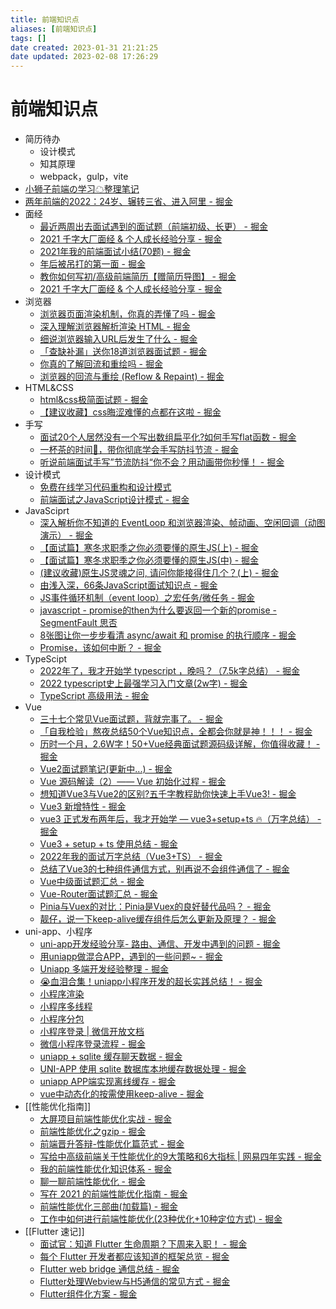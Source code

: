 ```yaml
---
title: 前端知识点
aliases: [前端知识点]
tags: []
date created: 2023-01-31 21:21:25
date updated: 2023-02-08 17:26:29
---
```


# 前端知识点

- 简历待办
	- 设计模式
	- 知其原理
	- webpack，gulp，vite
- [小狮子前端の学习☁整理笔记](https://github.com/Chocolate1999/Front-end-learning-to-organize-notes)
- [两年前端的2022：24岁、辗转三省、进入阿里 - 掘金](https://juejin.cn/post/7177207701326774327)
- 面经
	- [最近两周出去面试遇到的面试题（前端初级、长更） - 掘金](https://juejin.cn/post/7073869980411887652)
	- [2021 千字大厂面经 & 个人成长经验分享 - 掘金](https://juejin.cn/post/6922290178836922381)
	- [2021年我的前端面试小结(70题) - 掘金](https://juejin.cn/post/7026947170683076621)
	- [年后被吊打的第一面 - 掘金](https://juejin.cn/post/7193979904458195005)
	- [教你如何写初/高级前端简历【赠简历导图】 - 掘金](https://juejin.cn/post/6844904121368068103)
	- [2021 千字大厂面经 & 个人成长经验分享 - 掘金](https://juejin.cn/post/6922290178836922381)
- 浏览器
	- [浏览器页面渲染机制，你真的弄懂了吗 - 掘金](https://juejin.cn/post/6844903695742664717)
	- [深入理解浏览器解析渲染 HTML - 掘金](https://juejin.cn/post/6844904131346300942)
	- [细说浏览器输入URL后发生了什么 - 掘金](https://juejin.cn/post/6844904054074654728)
	- [「查缺补漏」送你18道浏览器面试题 - 掘金](https://juejin.cn/post/6854573215830933512)
	- [你真的了解回流和重绘吗 - 掘金](https://juejin.cn/post/6844903779700047885)
	- [浏览器的回流与重绘 (Reflow & Repaint) - 掘金](https://juejin.cn/post/6844903569087266823)
- HTML&CSS
	- [html&css极简面试题 - 掘金](https://juejin.cn/post/7032101520627728421)
	- [【建议收藏】css晦涩难懂的点都在这啦 - 掘金](https://juejin.cn/post/6888102016007176200)
- 手写
	- [面试20个人居然没有一个写出数组扁平化?如何手写flat函数 - 掘金](https://juejin.cn/post/7118763684209524767)
	- [一杯茶的时间🍵，带你彻底学会手写防抖节流 - 掘金](https://juejin.cn/post/7016502001911463950)
	- [听说前端面试手写”节流防抖“你不会？用动画带你秒懂！ - 掘金](https://juejin.cn/post/6962949488646291486)
- 设计模式
	- [免费在线学习代码重构和设计模式](https://refactoringguru.cn/)
	- [前端面试之JavaScript设计模式 - 掘金](https://juejin.cn/post/6844903861606416397)
- JavaSciprt
	- [深入解析你不知道的 EventLoop 和浏览器渲染、帧动画、空闲回调（动图演示） - 掘金](https://juejin.cn/post/6844904165462769678)
	- [【面试篇】寒冬求职季之你必须要懂的原生JS(上) - 掘金](https://juejin.cn/post/6844903815053852685)
	- [【面试篇】寒冬求职季之你必须要懂的原生JS(中) - 掘金](https://juejin.cn/post/6844903828093927431)
	- [(建议收藏)原生JS灵魂之问, 请问你能接得住几个？(上) - 掘金](https://juejin.cn/post/6844903974378668039)
	- [由浅入深，66条JavaScript面试知识点 - 掘金](https://juejin.cn/post/6844904200917221389)
	- [JS事件循环机制（event loop）之宏任务/微任务 - 掘金](https://juejin.cn/post/6844903638238756878)
	- [javascript - promise的then为什么要返回一个新的promise - SegmentFault 思否](https://segmentfault.com/q/1010000022049517/a-1020000022053181)
	- [8张图让你一步步看清 async/await 和 promise 的执行顺序 - 掘金](https://juejin.cn/post/6844903734321872910)
	- [Promise，该如何中断？ - 掘金](https://juejin.cn/post/7075525758810062855)
- TypeScipt
	- [2022年了，我才开始学 typescript ，晚吗？（7.5k字总结） - 掘金](https://juejin.cn/post/7124117404187099172)
	- [2022 typescript史上最强学习入门文章(2w字) - 掘金](https://juejin.cn/post/7018805943710253086)
	- [TypeScript 高级用法 - 掘金](https://juejin.cn/post/6926794697553739784)
- Vue
	- [三十七个常见Vue面试题，背就完事了。 - 掘金](https://juejin.cn/post/7043074656047202334)
	- [「自我检验」熬夜总结50个Vue知识点，全都会你就是神！！！ - 掘金](https://juejin.cn/post/6984210440276410399)
	- [历时一个月，2.6W字！50+Vue经典面试题源码级详解，你值得收藏！ - 掘金](https://juejin.cn/post/7097067108663558151)
	- [Vue2面试题笔记(更新中...) - 掘金](https://juejin.cn/post/6917144916455849991#heading-2)
	- [Vue 源码解读（2）—— Vue 初始化过程 - 掘金](https://juejin.cn/post/6950084496515399717)
	- [想知道Vue3与Vue2的区别?五千字教程助你快速上手Vue3! - 掘金](https://juejin.cn/post/7111129583713255461)
	- [Vue3 新增特性 - 掘金](https://juejin.cn/post/7179147881473900599)
	- [vue3 正式发布两年后，我才开始学 — vue3+setup+ts 🔥（万字总结） - 掘金](https://juejin.cn/post/7158331832512020511)
	- [Vue3 + setup + ts 使用总结 - 掘金](https://juejin.cn/post/7127668333565968421)
	- [2022年我的面试万字总结（Vue3+TS） - 掘金](https://juejin.cn/post/7160962909332307981)
	- [总结了Vue3的七种组件通信方式，别再说不会组件通信了 - 掘金](https://juejin.cn/post/7062740057018335245)
	- [Vue中级面试题汇总 - 掘金](https://juejin.cn/post/6844903934314676231)
	- [Vue-Router面试题汇总 - 掘金](https://juejin.cn/post/6844903961745440775)
	- [Pinia与Vuex的对比：Pinia是Vuex的良好替代品吗？ - 掘金](https://juejin.cn/post/6986540472986501150)
	- [靓仔，说一下keep-alive缓存组件后怎么更新及原理？ - 掘金](https://juejin.cn/post/7165675789885636616)
- uni-app、小程序
	- [uni-app开发经验分享- 路由、通信、开发中遇到的问题 - 掘金](https://juejin.cn/post/6919341967432220679#heading-11)
	- [用uniapp做混合APP，遇到的一些问题~ - 掘金](https://juejin.cn/post/7002053318373539871)
	- [Uniapp 多端开发经验整理 - 掘金](https://juejin.cn/post/7138221718518595621)
	- [😭血泪合集！uniapp小程序开发的超长实践总结！ - 掘金](https://juejin.cn/post/7020680215009427470#heading-35)
	- [小程序渲染](https://developers.weixin.qq.com/miniprogram/dev/framework/runtime/skyline/introduction.html)
	- [小程序多线程](https://developers.weixin.qq.com/miniprogram/dev/framework/workers.html)
	- [小程序分包](https://developers.weixin.qq.com/miniprogram/dev/framework/subpackages.html)
	- [小程序登录 | 微信开放文档](https://developers.weixin.qq.com/miniprogram/dev/framework/open-ability/login.html)
	- [微信小程序登录流程 - 掘金](https://juejin.cn/post/6955754095860776973)
	- [uniapp + sqlite 缓存聊天数据 - 掘金](https://juejin.cn/post/7046282027909251080)
	- [UNI-APP 使用 sqlite 数据库本地缓存数据处理 - 掘金](https://juejin.cn/post/7005409901958676493)
	- [uniapp APP端实现离线缓存 - 掘金](https://juejin.cn/post/7140195119046754340)
	- [vue中动态化的按需使用keep-alive - 掘金](https://juejin.cn/post/6844904114422300680)
- [[性能优化指南]]
	- [大屏项目前端性能优化实战 - 掘金](https://juejin.cn/post/7000347610070384677)
	- [前端性能优化之gzip - 掘金](https://juejin.cn/post/7175530206164680764)
	- [前端晋升答辩-性能优化篇范式 - 掘金](https://juejin.cn/post/7126986286367244324)
	- [写给中高级前端关于性能优化的9大策略和6大指标 | 网易四年实践 - 掘金](https://juejin.cn/post/6981673766178783262)
	- [我的前端性能优化知识体系 - 掘金](https://juejin.cn/post/7063754993072865287)
	- [聊一聊前端性能优化 - 掘金](https://juejin.cn/post/6911472693405548557)
	- [写在 2021 的前端性能优化指南 - 掘金](https://juejin.cn/post/7020212914020302856)
	- [前端性能优化三部曲(加载篇) - 掘金](https://juejin.cn/post/6844903863963631623)
	- [工作中如何进行前端性能优化(23种优化+10种定位方式) - 掘金](https://juejin.cn/post/6904517485349830670)
- [[Flutter 速记]]
	- [面试官：知道 Flutter 生命周期？下周来入职！ - 掘金](https://juejin.cn/post/7056646298073563166)
	- [每个 Flutter 开发者都应该知道的框架总览 - 掘金](https://juejin.cn/post/7054817076073988127#heading-18)
	- [Flutter web bridge 通信总结 - 掘金](https://juejin.cn/post/7191835597546209341)
	- [Flutter处理Webview与H5通信的常见方式 - 掘金](https://juejin.cn/post/6844904114485198856)
	- [Flutter组件化方案 - 掘金](https://juejin.cn/post/7006236078218674207)
